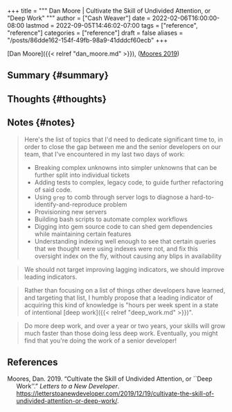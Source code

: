 +++
title = """
  Dan Moore | Cultivate the Skill of Undivided Attention, or "Deep Work"
  """
author = ["Cash Weaver"]
date = 2022-02-06T16:00:00-08:00
lastmod = 2022-09-05T14:46:02-07:00
tags = ["reference", "reference"]
categories = ["reference"]
draft = false
aliases = "/posts/86dde162-154f-49fb-98a9-41dddcf60ecb"
+++

[Dan Moore]({{< relref "dan_moore.md" >}}), (<a href="#citeproc_bib_item_1">Moores 2019</a>)


## Summary {#summary}


## Thoughts {#thoughts}


## Notes {#notes}

> Here's the list of topics that I'd need to dedicate significant time to, in order to close the gap between me and the senior developers on our team, that I've encountered in my last two days of work:
>
> -   Breaking complex unknowns into simpler unknowns that can be further split into individual tickets
> -   Adding tests to complex, legacy code, to guide further refactoring of said code.
> -   Using `grep` to comb through server logs to diagnose a hard-to-identify-and-reproduce problem
> -   Provisioning new servers
> -   Building bash scripts to automate complex workflows
> -   Digging into gem source code to can shed gem dependencies while maintaining certain features
> -   Understanding indexing well enough to see that certain queries that we thought were using indexes were not, and fix this oversight index on the fly, without causing any blips in availability

<!--quoteend-->

> We should not target improving lagging indicators, we should improve leading indicators.

<!--quoteend-->

> Rather than focusing on a list of things other developers have learned, and targeting that list, I humbly propose that a leading indicator of acquiring this kind of knowledge is "hours per week spent in a state of intentional [deep work]({{< relref "deep_work.md" >}})".

<!--quoteend-->

> Do more deep work, and over a year or two years, your skills will grow much faster than those doing less deep work. Eventually, you might find that you're doing the work of a senior developer!

## References

<style>.csl-entry{text-indent: -1.5em; margin-left: 1.5em;}</style><div class="csl-bib-body">
  <div class="csl-entry"><a id="citeproc_bib_item_1"></a>Moores, Dan. 2019. “Cultivate the Skill of Undivided Attention, or ``Deep Work’’.” <i>Letters to a New Developer</i>. <a href="https://letterstoanewdeveloper.com/2019/12/19/cultivate-the-skill-of-undivided-attention-or-deep-work/">https://letterstoanewdeveloper.com/2019/12/19/cultivate-the-skill-of-undivided-attention-or-deep-work/</a>.</div>
</div>
